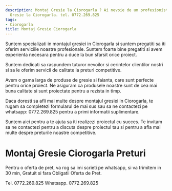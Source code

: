 ```yaml
---
description: Montaj Gresie la Ciorogarla ? Ai nevoie de un profesionist in Montaj
  Gresie la Ciorogarla. tel. 0772.269.825
tags:
- Ciorogarla
title: Montaj Gresie Ciorogarla
---
```



Suntem specializati in montajul gresiei in Ciorogarla si suntem pregatiti sa iti oferim serviciile noastre profesionale. Suntem foarte bine pregatiti si avem experienta necesara pentru a duce la bun sfarsit orice proiect. 

Suntem dedicati sa raspundem tuturor nevoilor si cerintelor clientilor nostri si sa le oferim servicii de calitate la preturi competitive. 

Avem o gama larga de produse de gresie si faianta, care sunt perfecte pentru orice proiect. Ne asiguram ca produsele noastre sunt de cea mai buna calitate si sunt proiectate pentru a rezista in timp. 

Daca doresti sa afli mai multe despre montajul gresiei in Ciorogarla, te rugam sa completezi formularul de mai sus sau sa ne contactezi pe whatsapp: 0772.269.825 pentru a primi informatii suplimentare. 

Suntem aici pentru a te ajuta sa iti realizezi proiectul cu succes. Te invitam sa ne contactezi pentru a discuta despre proiectul tau si pentru a afla mai multe despre preturile noastre competitive. 

# Montaj Gresie Ciorogarla Preturi
Pentru o oferta de pret, va rog sa imi scrieti pe whatsapp, si va trimitem in 30 min, Gratuit si fara Obligatii Oferta de Pret.

Tel. 0772.269.825
Whatsapp. 0772.269.825